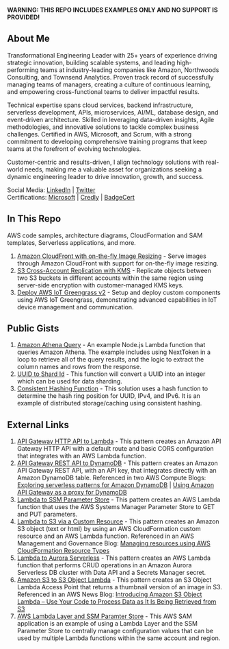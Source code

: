**WARNING: THIS REPO INCLUDES EXAMPLES ONLY AND NO SUPPORT IS PROVIDED!**

## About Me

Transformational Engineering Leader with 25+ years of experience driving strategic innovation, building scalable systems, and leading high-performing teams at industry-leading companies like Amazon, Northwoods Consulting, and Townsend Analytics. Proven track record of successfully managing teams of managers, creating a culture of continuous learning, and empowering cross-functional teams to deliver impactful results.

Technical expertise spans cloud services, backend infrastructure, serverless development, APIs, microservices, AI/ML, database design, and event-driven architecture. Skilled in leveraging data-driven insights, Agile methodologies, and innovative solutions to tackle complex business challenges. Certified in AWS, Microsoft, and Scrum, with a strong commitment to developing comprehensive training programs that keep teams at the forefront of evolving technologies.

Customer-centric and results-driven, I align technology solutions with real-world needs, making me a valuable asset for organizations seeking a dynamic engineering leader to drive innovation, growth, and success.

Social Media: [LinkedIn](https://www.linkedin.com/in/gregtx/) | [Twitter](https://twitter.com/ServerlessGuy)  
Certifications: [Microsoft](https://learn.microsoft.com/en-us/users/gregtx/transcript/7olk8u8e5qz9n9l) | [Credly](https://www.credly.com/users/gregtx/) | [BadgeCert](https://bcert.me/bc/html/show-badge.html?b=pkgebblx)

## In This Repo

AWS code samples, architecture diagrams, CloudFormation and SAM templates, Serverless applications, and more.

1. [Amazon CloudFront with on-the-fly Image Resizing](./cloudfront-resize-image/) - Serve images through Amazon CloudFront with support for on-the-fly image resizing.
1. [S3 Cross-Account Replication with KMS](./s3-cross-account-replication-with-kms) - Replicate objects between two S3 buckets in different accounts within the same region using server-side encryption with customer-managed KMS keys.
1. [Deploy AWS IoT Greengrass v2](https://github.com/serverlessguy/iot-greengrass) - Setup and deploy custom components using AWS IoT Greengrass, demonstrating advanced capabilities in IoT device management and communication.

## Public Gists

1. [Amazon Athena Query](https://gist.github.com/gadavis2/3bb03e724a4dd27c73af731ff9e68e21) - An example Node.js Lambda function that queries Amazon Athena. The example includes using NextToken in a loop to retrieve all of the query results, and the logic to extract the column names and rows from the response.
1. [UUID to Shard Id](https://gist.github.com/gadavis2/faf3d888a3110409b97bc18a59d7c807) - This function will convert a UUID into an integer which can be used for data sharding.
1. [Consistent Hashing Function](https://gist.github.com/gadavis2/d75fcbc40e841ccde5b35cde0ca8858a) - This solution uses a hash function to determine the hash ring position for UUID, IPv4, and IPv6. It is an example of distributed storage/caching using consistent hashing.

## External Links

1. [API Gateway HTTP API to Lambda](https://serverlessland.com/patterns/apigw-lambda) - This pattern creates an Amazon API Gateway HTTP API with a default route and basic CORS configuration that integrates with an AWS Lambda function.
1. [API Gateway REST API to DynamoDB](https://serverlessland.com/patterns/apigw-dynamodb) - This pattern creates an Amazon API Gateway REST API, with an API key, that integrates directly with an Amazon DynamoDB table. Referenced in two AWS Compute Blogs: [Exploring serverless patterns for Amazon DynamoDB](https://aws.amazon.com/blogs/compute/exploring-serverless-patterns-for-amazon-dynamodb/) | [Using Amazon API Gateway as a proxy for DynamoDB](https://aws.amazon.com/blogs/compute/using-amazon-api-gateway-as-a-proxy-for-dynamodb/)
1. [Lambda to SSM Parameter Store](https://serverlessland.com/patterns/lambda-ssm) - This pattern creates an AWS Lambda function that uses the AWS Systems Manager Parameter Store to GET and PUT parameters.
1. [Lambda to S3 via a Custom Resource](https://serverlessland.com/patterns/lambda-s3-cfn) - This pattern creates an Amazon S3 object (text or html) by using an AWS CloudFormation custom resource and an AWS Lambda function. Referenced in an AWS Management and Governance Blog: [Managing resources using AWS CloudFormation Resource Types](https://aws.amazon.com/blogs/mt/managing-resources-using-aws-cloudformation-resource-types/)
1. [Lambda to Aurora Serverless](https://serverlessland.com/patterns/lambda-aurora) - This pattern creates an AWS Lambda function that performs CRUD operations in an Amazon Aurora Serverless DB cluster with Data API and a Secrets Manager secret.
1. [Amazon S3 to S3 Object Lambda](https://serverlessland.com/patterns/s3-object-lambda) - This pattern creates an S3 Object Lambda Access Point that returns a thumbnail version of an image in S3. Referenced in an AWS News Blog: [Introducing Amazon S3 Object Lambda – Use Your Code to Process Data as It Is Being Retrieved from S3](https://aws.amazon.com/blogs/aws/introducing-amazon-s3-object-lambda-use-your-code-to-process-data-as-it-is-being-retrieved-from-s3/)
1. [AWS Lambda Layer and SSM Paramter Store](https://serverlessland.com/patterns/lambda-layer-ssm-parameters) - This AWS SAM application is an example of using a Lambda Layer and the SSM Parameter Store to centrally manage configuration values that can be used by multiple Lambda functions within the same account and region.

